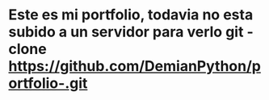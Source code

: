 # Este es mi portfolio, todavia no esta subido a un servidor para verlo git -clone https://github.com/DemianPython/portfolio-.git
